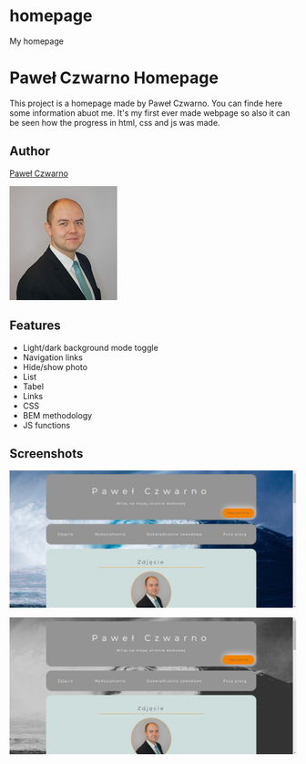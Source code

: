 # homepage
My homepage
# Paweł Czwarno Homepage

This project is a homepage made by Paweł Czwarno. You can finde here some information abuot me. It's my first ever made webpage so also it can be seen how the progress in html, css and js was made.


## Author

[Paweł Czwarno](https://github.com/Pawel-Czwarno)

![Paweł Czwarno](https://github.com/Pawel-Czwarno/homepage/blob/main/images/PC.jpg?raw=true)




## Features

- Light/dark background mode toggle
- Navigation links
- Hide/show photo
- List
- Tabel
- Links
- CSS
- BEM methodology
- JS functions


## Screenshots

![Homepage screenshot_1](https://github.com/Pawel-Czwarno/homepage/blob/main/images/Screenshot_1.jpg?raw=true)

![Homepage screenshot_2](https://github.com/Pawel-Czwarno/homepage/blob/main/images/Screenshot_2.jpg?raw=true)

